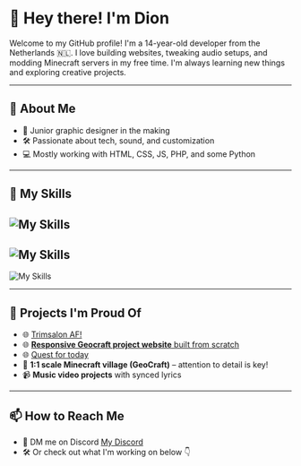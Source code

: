# 👋 Hey there! I'm Dion

Welcome to my GitHub profile! I'm a 14-year-old developer from the Netherlands 🇳🇱. I love building websites, tweaking audio setups, and modding Minecraft servers in my free time. I'm always learning new things and exploring creative projects.

---

## 🚀 About Me

- 🎨 Junior graphic designer in the making  
- 🛠️ Passionate about tech, sound, and customization  
- 💻 Mostly working with HTML, CSS, JS, PHP, and some Python

---

## 🧰 My Skills

![My Skills](https://skillicons.dev/icons?i=html,css,js,php,wordpress,python)
-
![My Skills](https://skillicons.dev/icons?i=windows,linux,apple)
-
![My Skills](https://skillicons.dev/icons?i=vscode,discord,bots,git,github,powershell)

---

## 📂 Projects I'm Proud Of

- 🌐 [Trimsalon AF!](https://trimsalonaf.nl/)
- 🌐 [**Responsive Geocraft project website** built from scratch](https://projectdalen.pages.dev)
- 🌐 [Quest for today](https://quest-for-today.web.app/)
- 🧱 **1:1 scale Minecraft village (GeoCraft)** – attention to detail is key!  
- 📹 **Music video projects** with synced lyrics  

---

## 📫 How to Reach Me

- 📨 DM me on Discord [My Discord](https://github.com/dion2011q#:~:text=https%3A//discord.com/users/1092769673289945088)
- 🛠️ Or check out what I'm working on below 👇  


